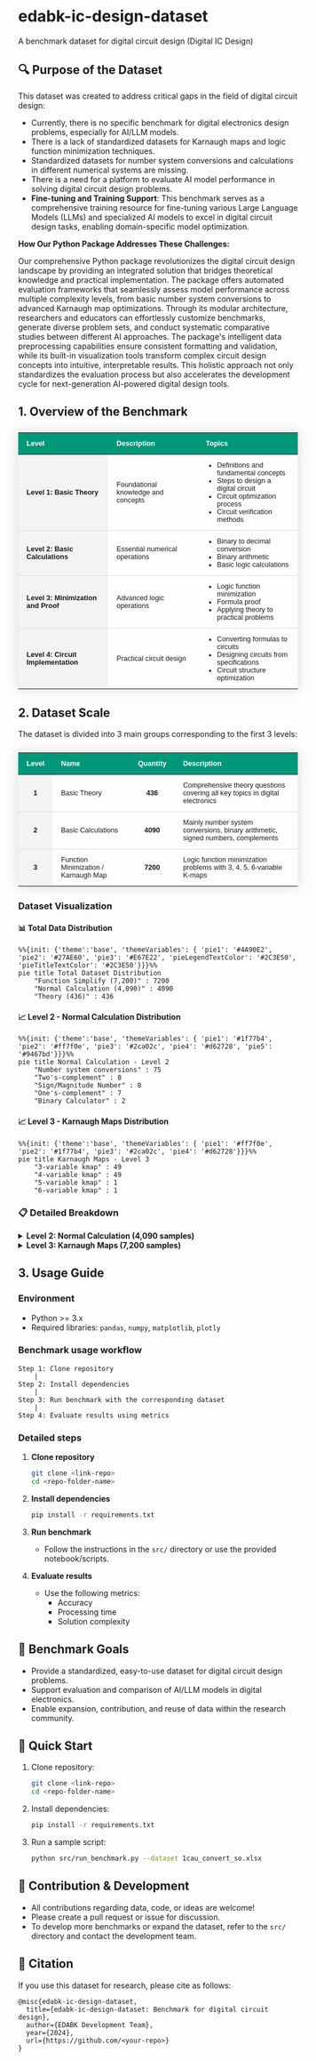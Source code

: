 # edabk-ic-design-dataset

A benchmark dataset for digital circuit design (Digital IC Design)

## 🔍 Purpose of the Dataset

This dataset was created to address critical gaps in the field of digital circuit design:

- Currently, there is no specific benchmark for digital electronics design problems, especially for AI/LLM models.
- There is a lack of standardized datasets for Karnaugh maps and logic function minimization techniques.
- Standardized datasets for number system conversions and calculations in different numerical systems are missing.
- There is a need for a platform to evaluate AI model performance in solving digital circuit design problems.
- **Fine-tuning and Training Support**: This benchmark serves as a comprehensive training resource for fine-tuning various Large Language Models (LLMs) and specialized AI models to excel in digital circuit design tasks, enabling domain-specific model optimization.

**How Our Python Package Addresses These Challenges:**

Our comprehensive Python package revolutionizes the digital circuit design landscape by providing an integrated solution that bridges theoretical knowledge and practical implementation. The package offers automated evaluation frameworks that seamlessly assess model performance across multiple complexity levels, from basic number system conversions to advanced Karnaugh map optimizations. Through its modular architecture, researchers and educators can effortlessly customize benchmarks, generate diverse problem sets, and conduct systematic comparative studies between different AI approaches. The package's intelligent data preprocessing capabilities ensure consistent formatting and validation, while its built-in visualization tools transform complex circuit design concepts into intuitive, interpretable results. This holistic approach not only standardizes the evaluation process but also accelerates the development cycle for next-generation AI-powered digital design tools.

## 1. Overview of the Benchmark

<table style="width:100%; border-collapse: collapse; margin: 25px 0; font-size: 0.9em; font-family: sans-serif; box-shadow: 0 0 20px rgba(0, 0, 0, 0.15);">
    <thead>
        <tr style="background-color: #009879; color: #ffffff; text-align: left;">
            <th style="padding: 12px 15px;">Level</th>
            <th style="padding: 12px 15px;">Description</th>
            <th style="padding: 12px 15px;">Topics</th>
        </tr>
    </thead>
    <tbody>
        <tr style="border-bottom: 1px solid #dddddd;">
            <td style="padding: 12px 15px; background-color: #f3f3f3;"><strong>Level 1: Basic Theory</strong></td>
            <td style="padding: 12px 15px;">Foundational knowledge and concepts</td>
            <td style="padding: 12px 15px;">
                <ul style="margin: 0; padding-left: 20px;">
                    <li>Definitions and fundamental concepts</li>
                    <li>Steps to design a digital circuit</li>
                    <li>Circuit optimization process</li>
                    <li>Circuit verification methods</li>
                </ul>
            </td>
        </tr>
        <tr style="border-bottom: 1px solid #dddddd;">
            <td style="padding: 12px 15px; background-color: #f3f3f3;"><strong>Level 2: Basic Calculations</strong></td>
            <td style="padding: 12px 15px;">Essential numerical operations</td>
            <td style="padding: 12px 15px;">
                <ul style="margin: 0; padding-left: 20px;">
                    <li>Binary to decimal conversion</li>
                    <li>Binary arithmetic</li>
                    <li>Basic logic calculations</li>
                </ul>
            </td>
        </tr>
        <tr style="border-bottom: 1px solid #dddddd;">
            <td style="padding: 12px 15px; background-color: #f3f3f3;"><strong>Level 3: Minimization and Proof</strong></td>
            <td style="padding: 12px 15px;">Advanced logic operations</td>
            <td style="padding: 12px 15px;">
                <ul style="margin: 0; padding-left: 20px;">
                    <li>Logic function minimization</li>
                    <li>Formula proof</li>
                    <li>Applying theory to practical problems</li>
                </ul>
            </td>
        </tr>
        <tr>
            <td style="padding: 12px 15px; background-color: #f3f3f3;"><strong>Level 4: Circuit Implementation</strong></td>
            <td style="padding: 12px 15px;">Practical circuit design</td>
            <td style="padding: 12px 15px;">
                <ul style="margin: 0; padding-left: 20px;">
                    <li>Converting formulas to circuits</li>
                    <li>Designing circuits from specifications</li>
                    <li>Circuit structure optimization</li>
                </ul>
            </td>
        </tr>
    </tbody>
</table>

## 2. Dataset Scale

The dataset is divided into 3 main groups corresponding to the first 3 levels:

<table style="width:100%; border-collapse: collapse; margin: 25px 0; font-size: 0.9em; font-family: sans-serif; box-shadow: 0 0 20px rgba(0, 0, 0, 0.15);">
    <thead>
        <tr style="background-color: #009879; color: #ffffff; text-align: left;">
            <th style="padding: 12px 15px;">Level</th>
            <th style="padding: 12px 15px;">Name</th>
            <th style="padding: 12px 15px;">Quantity</th>
            <th style="padding: 12px 15px;">Description</th>
        </tr>
    </thead>
    <tbody>
        <tr style="border-bottom: 1px solid #dddddd;">
            <td style="padding: 12px 15px; background-color: #f3f3f3; text-align: center;"><strong>1</strong></td>
            <td style="padding: 12px 15px;">Basic Theory</td>
            <td style="padding: 12px 15px; text-align: center;"><strong>436</strong></td>
            <td style="padding: 12px 15px;">Comprehensive theory questions covering all key topics in digital electronics</td>
        </tr>
        <tr style="border-bottom: 1px solid #dddddd;">
            <td style="padding: 12px 15px; background-color: #f3f3f3; text-align: center;"><strong>2</strong></td>
            <td style="padding: 12px 15px;">Basic Calculations</td>
            <td style="padding: 12px 15px; text-align: center;"><strong>4090</strong></td>
            <td style="padding: 12px 15px;">Mainly number system conversions, binary arithmetic, signed numbers, complements</td>
        </tr>
        <tr>
            <td style="padding: 12px 15px; background-color: #f3f3f3; text-align: center;"><strong>3</strong></td>
            <td style="padding: 12px 15px;">Function Minimization / Karnaugh Map</td>
            <td style="padding: 12px 15px; text-align: center;"><strong>7200</strong></td>
            <td style="padding: 12px 15px;">Logic function minimization problems with 3, 4, 5, 6-variable K-maps</td>
        </tr>
    </tbody>
</table>

### Dataset Visualization

#### 📊 Total Data Distribution

```mermaid
%%{init: {'theme':'base', 'themeVariables': { 'pie1': '#4A90E2', 'pie2': '#27AE60', 'pie3': '#E67E22', 'pieLegendTextColor': '#2C3E50', 'pieTitleTextColor': '#2C3E50'}}}%%
pie title Total Dataset Distribution
    "Function Simplify (7,200)" : 7200
    "Normal Calculation (4,090)" : 4090
    "Theory (436)" : 436
```

#### 📈 Level 2 - Normal Calculation Distribution

```mermaid
%%{init: {'theme':'base', 'themeVariables': { 'pie1': '#1f77b4', 'pie2': '#ff7f0e', 'pie3': '#2ca02c', 'pie4': '#d62728', 'pie5': '#9467bd'}}}%%
pie title Normal Calculation - Level 2
    "Number system conversions" : 75
    "Two's-complement" : 8
    "Sign/Magnitude Number" : 8
    "One's-complement" : 7
    "Binary Calculator" : 2
```

#### 📈 Level 3 - Karnaugh Maps Distribution

```mermaid
%%{init: {'theme':'base', 'themeVariables': { 'pie1': '#ff7f0e', 'pie2': '#1f77b4', 'pie3': '#2ca02c', 'pie4': '#d62728'}}}%%
pie title Karnaugh Maps - Level 3
    "3-variable kmap" : 49
    "4-variable kmap" : 49
    "5-variable kmap" : 1
    "6-variable kmap" : 1
```

### 📋 Detailed Breakdown

<details>
<summary><strong>Level 2: Normal Calculation (4,090 samples)</strong></summary>

| Problem Type | Count | Percentage |
|--------------|-------|------------|
| Number system conversions | 3,068 | 75% |
| Two's-complement | 327 | 8% |
| Sign/Magnitude Number | 327 | 8% |
| One's-complement | 286 | 7% |
| Binary Calculator | 82 | 2% |

</details>

<details>
<summary><strong>Level 3: Karnaugh Maps (7,200 samples)</strong></summary>

| K-map Type | Count | Percentage |
|------------|-------|------------|
| 3-variable kmap | 3,528 | 49% |
| 4-variable kmap | 3,528 | 49% |
| 5-variable kmap | 72 | 1% |
| 6-variable kmap | 72 | 1% |

</details>

## 3. Usage Guide

### Environment
- Python >= 3.x
- Required libraries: `pandas`, `numpy`, `matplotlib`, `plotly`

### Benchmark usage workflow

```
Step 1: Clone repository
    |
Step 2: Install dependencies
    |
Step 3: Run benchmark with the corresponding dataset
    |
Step 4: Evaluate results using metrics
```

### Detailed steps

1. **Clone repository**
   ```bash
   git clone <link-repo>
   cd <repo-folder-name>
   ```

2. **Install dependencies**
   ```bash
   pip install -r requirements.txt
   ```

3. **Run benchmark**
   - Follow the instructions in the `src/` directory or use the provided notebook/scripts.

4. **Evaluate results**
   - Use the following metrics:
     - Accuracy
     - Processing time
     - Solution complexity

## 🎯 Benchmark Goals

- Provide a standardized, easy-to-use dataset for digital circuit design problems.
- Support evaluation and comparison of AI/LLM models in digital electronics.
- Enable expansion, contribution, and reuse of data within the research community.

## 🚀 Quick Start

1. Clone repository:
   ```bash
   git clone <link-repo>
   cd <repo-folder-name>
   ```
2. Install dependencies:
   ```bash
   pip install -r requirements.txt
   ```
3. Run a sample script:
   ```bash
   python src/run_benchmark.py --dataset 1cau_convert_so.xlsx
   ```

## 🤝 Contribution & Development

- All contributions regarding data, code, or ideas are welcome!
- Please create a pull request or issue for discussion.
- To develop more benchmarks or expand the dataset, refer to the `src/` directory and contact the development team.

## 📄 Citation

If you use this dataset for research, please cite as follows:

```
@misc{edabk-ic-design-dataset,
  title={edabk-ic-design-dataset: Benchmark for digital circuit design},
  author={EDABK Development Team},
  year={2024},
  url={https://github.com/<your-repo>}
}
```
